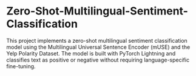 # Zero-Shot-Multilingual-Sentiment-Classification
This project implements a zero-shot multilingual sentiment classification model using the Multilingual Universal Sentence Encoder (mUSE) and the Yelp Polarity Dataset. The model is built with PyTorch Lightning and classifies text as positive or negative without requiring language-specific fine-tuning.
